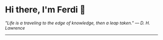 <h1>Hi there, I'm Ferdi 👋</h1>

<p><em>
  "Life is a traveling to the edge of knowledge, then a leap taken." — D. H. Lawrence
</em></p>

---
